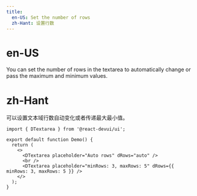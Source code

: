 ```yaml
---
title:
  en-US: Set the number of rows
  zh-Hant: 设置行数
---
```


# en-US

You can set the number of rows in the textarea to automatically change or pass the maximum and minimum values.

# zh-Hant

可以设置文本域行数自动变化或者传递最大最小值。

```tsx
import { DTextarea } from '@react-devui/ui';

export default function Demo() {
  return (
    <>
      <DTextarea placeholder="Auto rows" dRows="auto" />
      <br />
      <DTextarea placeholder="minRows: 3, maxRows: 5" dRows={{ minRows: 3, maxRows: 5 }} />
    </>
  );
}
```
